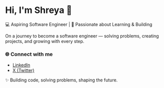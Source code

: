 # Hi, I'm Shreya 👋  

💻 Aspiring Software Engineer | 🚀 Passionate about Learning & Building  

On a journey to become a software engineer — solving problems, creating projects, and growing with every step.  

### 🌐 Connect with me  
- [LinkedIn](www.linkedin.com/in/shreya-ontrack)  
- [X (Twitter)](https://x.com/shrya_on)   

✨ Building code, solving problems, shaping the future.  

